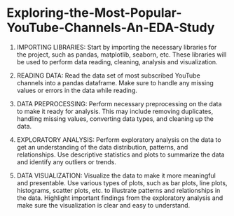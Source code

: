 # Exploring-the-Most-Popular-YouTube-Channels-An-EDA-Study

1. IMPORTING LIBRARIES:
Start by importing the necessary libraries for the project, such as pandas, matplotlib, seaborn, etc. These libraries will be used to perform data reading, cleaning, analysis and visualization.

2. READING DATA:
Read the data set of most subscribed YouTube channels into a pandas dataframe. Make sure to handle any missing values or errors in the data while reading.

3. DATA PREPROCESSING:
Perform necessary preprocessing on the data to make it ready for analysis. This may include removing duplicates, handling missing values, converting data types, and cleaning up the data.

4. EXPLORATORY ANALYSIS:
Perform exploratory analysis on the data to get an understanding of the data distribution, patterns, and relationships. Use descriptive statistics and plots to summarize the data and identify any outliers or trends.

5. DATA VISUALIZATION:
Visualize the data to make it more meaningful and presentable. Use various types of plots, such as bar plots, line plots, histograms, scatter plots, etc. to illustrate patterns and relationships in the data. Highlight important findings from the exploratory analysis and make sure the visualization is clear and easy to understand.
